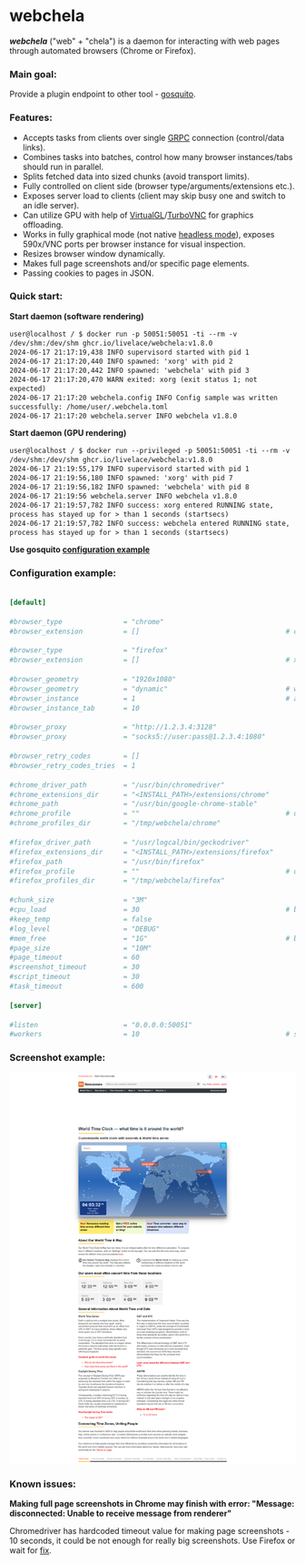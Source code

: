 # webchela


***webchela*** ("web" + "chela") is a daemon for interacting with web pages through automated browsers (Chrome or Firefox). 

### Main goal:

Provide a plugin endpoint to other tool - [gosquito](https://github.com/livelace/gosquito). 

### Features:

* Accepts tasks from clients over single [GRPC](https://grpc.io/) connection (control/data links). 
* Combines tasks into batches, control how many browser instances/tabs should run in parallel.
* Splits fetched data into sized chunks (avoid transport limits).
* Fully controlled on client side (browser type/arguments/extensions etc.). 
* Exposes server load to clients (client may skip busy one and switch to an idle server).
* Can utilize GPU with help of [VirtualGL](https://www.virtualgl.org/)/[TurboVNC](https://www.turbovnc.org/) for graphics offloading.
* Works in fully graphical mode (not native [headless mode](https://developer.chrome.com/docs/chromium/new-headless)), 
exposes 590x/VNC ports per browser instance for visual inspection.
* Resizes browser window dynamically. 
* Makes full page screenshots and/or specific page elements. 
* Passing cookies to pages in JSON.


### Quick start:

**Start daemon (software rendering)**
```shell script
user@localhost / $ docker run -p 50051:50051 -ti --rm -v /dev/shm:/dev/shm ghcr.io/livelace/webchela:v1.8.0
2024-06-17 21:17:19,438 INFO supervisord started with pid 1
2024-06-17 21:17:20,440 INFO spawned: 'xorg' with pid 2
2024-06-17 21:17:20,442 INFO spawned: 'webchela' with pid 3
2024-06-17 21:17:20,470 WARN exited: xorg (exit status 1; not expected)
2024-06-17 21:17:20 webchela.config INFO Config sample was written successfully: /home/user/.webchela.toml
2024-06-17 21:17:20 webchela.server INFO webchela v1.8.0

```

**Start daemon (GPU rendering)**
```shell script
user@localhost / $ docker run --privileged -p 50051:50051 -ti --rm -v /dev/shm:/dev/shm ghcr.io/livelace/webchela:v1.8.0
2024-06-17 21:19:55,179 INFO supervisord started with pid 1
2024-06-17 21:19:56,180 INFO spawned: 'xorg' with pid 7
2024-06-17 21:19:56,182 INFO spawned: 'webchela' with pid 8
2024-06-17 21:19:56 webchela.server INFO webchela v1.8.0
2024-06-17 21:19:57,782 INFO success: xorg entered RUNNING state, process has stayed up for > than 1 seconds (startsecs)
2024-06-17 21:19:57,782 INFO success: webchela entered RUNNING state, process has stayed up for > than 1 seconds (startsecs)
```

**Use gosquito [configuration example](https://github.com/livelace/gosquito/blob/master/docs/plugins/process/webchela.md)**

### Configuration example:

```toml

[default]

#browser_type               = "chrome"
#browser_extension          = []                                    # crx files included into webchela package

#browser_type               = "firefox"
#browser_extension          = []                                    # xpi files included into webchela package

#browser_geometry           = "1920x1080"
#browser_geometry           = "dynamic"                             # window will be resized to page content
#browser_instance           = 1                                     # amount of instances will be launched in parallel
#browser_instance_tab       = 10

#browser_proxy              = "http://1.2.3.4:3128"
#browser_proxy              = "socks5://user:pass@1.2.3.4:1080"

#browser_retry_codes        = []
#browser_retry_codes_tries  = 1

#chrome_driver_path         = "/usr/bin/chromedriver"
#chrome_extensions_dir      = "<INSTALL_PATH>/extensions/chrome"
#chrome_path                = "/usr/bin/google-chrome-stable"
#chrome_profile             = ""                                    # only one browser instance at time if set
#chrome_profiles_dir        = "/tmp/webchela/chrome"

#firefox_driver_path        = "/usr/logcal/bin/geckodriver"
#firefox_extensions_dir     = "<INSTALL_PATH>/extensions/firefox"
#firefox_path               = "/usr/bin/firefox"
#firefox_profile            = ""                                    # only one browser instance at time if set
#firefox_profiles_dir       = "/tmp/webchela/firefox"

#chunk_size                 = "3M"
#cpu_load                   = 30                                    # browser is a heavy thing, be careful with limits
#keep_temp                  = false
#log_level                  = "DEBUG"
#mem_free                   = "1G"                                  # browser is a heavy thing, be careful with limits
#page_size                  = "10M"
#page_timeout               = 60
#screenshot_timeout         = 30
#script_timeout             = 30
#task_timeout               = 600

[server]

#listen                     = "0.0.0.0:50051"
#workers                    = 10                                    # set a lower value if you experiencing issues

```

### Screenshot example:

![main](assets/worldclock.png)

### Known issues:

**Making full page screenshots in Chrome may finish with error: 
"Message: disconnected: Unable to receive message from renderer"**

Chromedriver has hardcoded timeout value for making page screenshots - 10 seconds, 
it could be not enough for really big screenshots. Use Firefox or wait for [fix](https://bugs.chromium.org/p/chromedriver/issues/detail?id=3916&q=screenshot%20timeout&can=2).